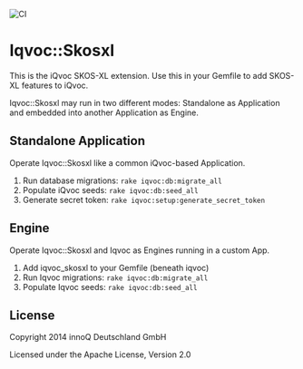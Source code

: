![CI](https://github.com/innoq/iqvoc_skosxl/workflows/CI/badge.svg)

# Iqvoc::Skosxl

This is the iQvoc SKOS-XL extension. Use this in your Gemfile to add SKOS-XL features to iQvoc.

Iqvoc::Skosxl may run in two different modes: Standalone as Application and embedded into another Application as Engine.

## Standalone Application

Operate Iqvoc::Skosxl like a common iQvoc-based Application.

1. Run database migrations:
    `rake iqvoc:db:migrate_all`
2. Populate iQvoc seeds:
    `rake iqvoc:db:seed_all`
3. Generate secret token:
    `rake iqvoc:setup:generate_secret_token`

## Engine

Operate Iqvoc::Skosxl and Iqvoc as Engines running in a custom App.

1. Add iqvoc_skosxl to your Gemfile (beneath iqvoc)
2. Run Iqvoc migrations:
    `rake iqvoc:db:migrate_all`
3. Populate Iqvoc seeds:
    `rake iqvoc:db:seed_all`

## License

Copyright 2014 innoQ Deutschland GmbH

Licensed under the Apache License, Version 2.0
